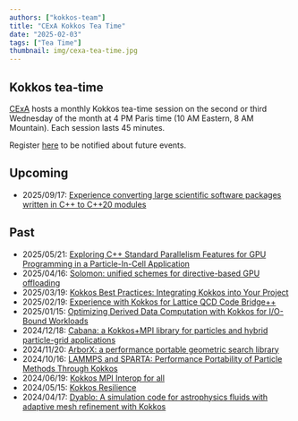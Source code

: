 ```yaml
---
authors: ["kokkos-team"]
title: "CExA Kokkos Tea Time"
date: "2025-02-03"
tags: ["Tea Time"]
thumbnail: img/cexa-tea-time.jpg
---
```


Kokkos tea-time
---------------
[CExA](https://cexa-project.org) hosts a monthly Kokkos tea-time session on the
second or third Wednesday of the month at 4 PM Paris time (10 AM Eastern, 8 AM
Mountain).  Each session lasts 45 minutes.

Register [here](https://lists.cexa-project.org/sympa/subscribe/network) to be
notified about future events.

Upcoming
--------
* 2025/09/17: [Experience converting large scientific software packages written in C++ to C++20 modules](
  https://cexa-project.org/news/2025-09-17-twelfth-kokkos-tea-time/)

Past
----
* 2025/05/21: [Exploring C++ Standard Parallelism Features for GPU Programming in a Particle-In-Cell Application](
  https://cexa-project.org/news/2025-05-21-eleventh-kokkos-tea-time/)
* 2025/04/16: [Solomon: unified schemes for directive-based GPU offloading](
  https://cexa-project.org/news/2025-04-16-tenth-kokkos-tea-time/)
* 2025/03/19: [Kokkos Best Practices: Integrating Kokkos into Your Project](
  https://cexa-project.org/news/2025-03-19-ninth-kokkos-tea-time/)
* 2025/02/19: [Experience with Kokkos for Lattice QCD Code Bridge++](
  https://cexa-project.org/news/2025-02-19-eigth-kokkos-tea-time/)
* 2025/01/15: [Optimizing Derived Data Computation with Kokkos for I/O-Bound Workloads](
  https://cexa-project.org/news/2025-01-15-seventh-kokkos-tea-time---copie/)
* 2024/12/18: [Cabana: a Kokkos+MPI library for particles and hybrid particle-grid applications](
  https://cexa-project.org/news/2024-12-18-sixth-kokkos-tea-time/)
* 2024/11/20: [ArborX: a performance portable geometric search library](
  https://cexa-project.org/news/2024-11-20-fifth-kokkos-tea-time/)
* 2024/10/16: [LAMMPS and SPARTA: Performance Portability of Particle Methods Through Kokkos](
  https://cexa-project.org/news/2024-10-16-fourth-kokkos-tea-time/)
* 2024/06/19: [Kokkos MPI Interop for all](
  https://cexa-project.org/news/2024-06-19-third-kokkos-tea-time/)
* 2024/05/15: [Kokkos Resilience](
  https://cexa-project.org/news/2024-05-15-second-kokkos-tea-time/)
* 2024/04/17: [Dyablo: A simulation code for astrophysics fluids with adaptive mesh refinement with Kokkos](
  https://cexa-project.org/news/2024-04-17-first-kokkos-tea-time/)
